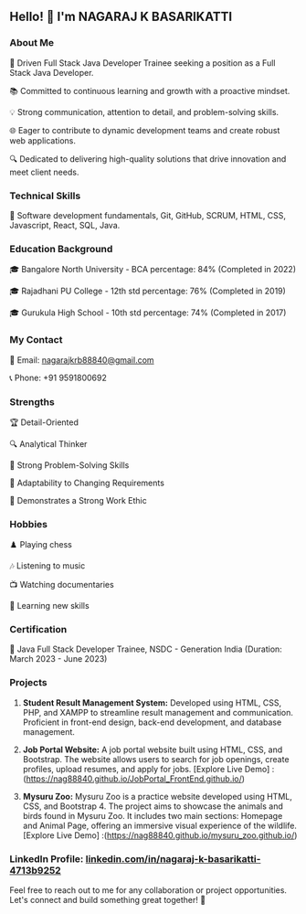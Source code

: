 ## Hello! 👋 I'm NAGARAJ K BASARIKATTI

### About Me
🚀 Driven Full Stack Java Developer Trainee seeking a position as a Full Stack Java Developer.

📚 Committed to continuous learning and growth with a proactive mindset.

💡 Strong communication, attention to detail, and problem-solving skills.

🌐 Eager to contribute to dynamic development teams and create robust web applications.

🔍 Dedicated to delivering high-quality solutions that drive innovation and meet client needs.

### Technical Skills
🔧 Software development fundamentals, Git, GitHub, SCRUM, HTML, CSS, Javascript, React, SQL, Java.

### Education Background
🎓 Bangalore North University - BCA percentage: 84% (Completed in 2022)

🎓 Rajadhani PU College - 12th std percentage: 76% (Completed in 2019)

🎓 Gurukula High School - 10th std percentage: 74% (Completed in 2017)

### My Contact
📧 Email: nagarajkrb88840@gmail.com

📞 Phone: +91 9591800692

### Strengths
🏆 Detail-Oriented

🔍 Analytical Thinker

💪 Strong Problem-Solving Skills

🔄 Adaptability to Changing Requirements

💼 Demonstrates a Strong Work Ethic

### Hobbies
♟️ Playing chess

🎶 Listening to music

📺 Watching documentaries

📖 Learning new skills

### Certification
📜 Java Full Stack Developer Trainee, NSDC - Generation India (Duration: March 2023 - June 2023)

### Projects
1. **Student Result Management System:** Developed using HTML, CSS, PHP, and XAMPP to streamline result management and communication. Proficient in front-end design, back-end development, and database management.

2. **Job Portal Website:** A job portal website built using HTML, CSS, and Bootstrap. The website allows users to search for job openings, create profiles, upload resumes, and apply for jobs. [Explore Live Demo] : (https://nag88840.github.io/JobPortal_FrontEnd.github.io/)

3. **Mysuru Zoo:** Mysuru Zoo is a practice website developed using HTML, CSS, and Bootstrap 4. The project aims to showcase the animals and birds found in Mysuru Zoo. It includes two main sections: Homepage and Animal Page, offering an immersive visual experience of the wildlife. [Explore Live Demo] :(https://nag88840.github.io/mysuru_zoo.github.io/)

### LinkedIn Profile: [linkedin.com/in/nagaraj-k-basarikatti-4713b9252](https://www.linkedin.com/in/nagaraj-k-basarikatti-4713b9252)

Feel free to reach out to me for any collaboration or project opportunities. Let's connect and build something great together! 🌟
